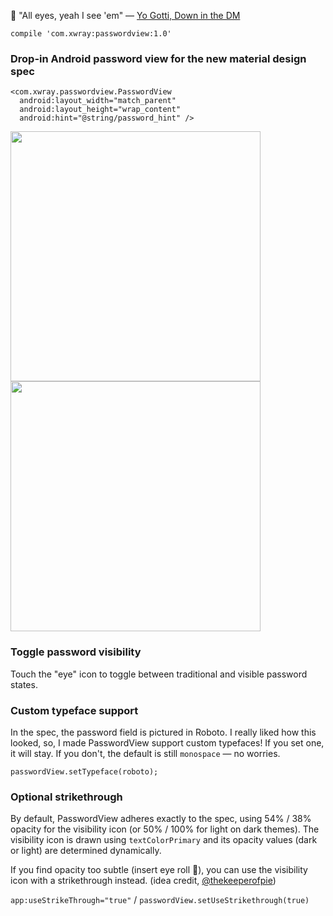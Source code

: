 :eyes: "All eyes, yeah I see 'em" — [Yo Gotti, Down in the DM](https://genius.com/Yo-gotti-down-in-the-dm-lyrics)

`compile 'com.xwray:passwordview:1.0'`

### Drop-in Android password view for the new material design spec
    <com.xwray.passwordview.PasswordView
      android:layout_width="match_parent"
      android:layout_height="wrap_content"
      android:hint="@string/password_hint" />

<img src="http://i.imgur.com/k6McHxN.png" width="400px" /><img src="http://i.imgur.com/oO3jBPP.png" width="400px" />

### Toggle password visibility
Touch the "eye" icon to toggle between traditional and visible password states.

### Custom typeface support
In the spec, the password field is pictured in Roboto. I really liked how this looked, so, I made PasswordView support custom typefaces!  If you set one, it will stay. If you don't, the default is still `monospace` — no worries.

`passwordView.setTypeface(roboto);`

### Optional strikethrough
By default, PasswordView adheres exactly to the spec, using 54% / 38% opacity for the visibility icon (or 50% / 100% for light on dark themes).  The visibility icon is drawn using `textColorPrimary` and its opacity values (dark or light) are determined dynamically.

If you find opacity too subtle (insert eye roll :eyes:), you can use the visibility icon with a strikethrough instead.
(idea credit, [@thekeeperofpie](https://github.com/TheKeeperOfPie))

`app:useStrikeThrough="true"` /  `passwordView.setUseStrikethrough(true)`
